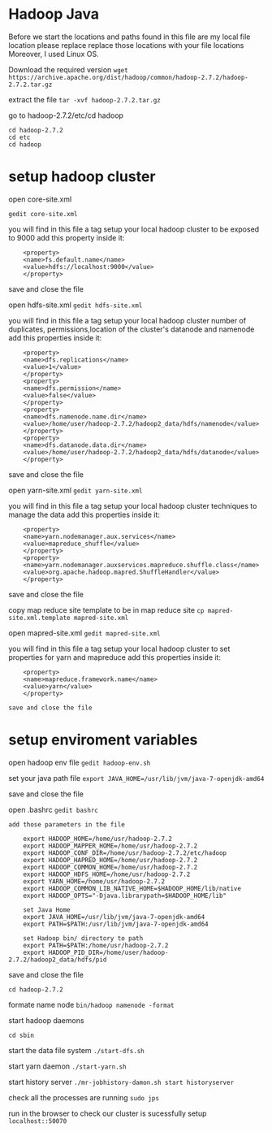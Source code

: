# Hadoop Java

Before we start the locations and paths found in this file are my local file location
please replace replace those locations with your file locations
Moreover, I used Linux OS. 

Download the required version
```wget https://archive.apache.org/dist/hadoop/common/hadoop-2.7.2/hadoop-2.7.2.tar.gz```

extract the file
```tar -xvf hadoop-2.7.2.tar.gz```

go to hadoop-2.7.2/etc/cd hadoop

```
cd hadoop-2.7.2
cd etc
cd hadoop
```

# setup hadoop cluster

open core-site.xml

```gedit core-site.xml```

you will find in this file a tag <configurations> setup your local hadoop cluster to be exposed to 9000 add this property inside it:

```
    <property>
    <name>fs.default.name</name>
    <value>hdfs://localhost:9000</value>
    </property>
```
save and close the file

open hdfs-site.xml
```gedit hdfs-site.xml```

you will find in this file a tag <configurations> setup your local hadoop cluster number of duplicates, permissions,location of the cluster's datanode and namenode add this properties inside it:
  
```
    <property>
    <name>dfs.replications</name>
    <value>1</value>
    </property>
    <property>
    <name>dfs.permission</name>
    <value>false</value>
    </property>
    <property>
    <name>dfs.namenode.name.dir</name>
    <value>/home/user/hadoop-2.7.2/hadoop2_data/hdfs/namenode</value>
    </property>
    <property>
    <name>dfs.datanode.data.dir</name>
    <value>/home/user/hadoop-2.7.2/hadoop2_data/hdfs/datanode</value>
    </property>
```
save and close the file

open yarn-site.xml
```gedit yarn-site.xml```

you will find in this file a tag <configurations> setup your local hadoop cluster techniques to manage the data add this properties inside it:
  
```
    <property>
    <name>yarn.nodemanager.aux.services</name>
    <value>mapreduce_shuffle</value>
    </property>
    <property>
    <name>yarn.nodemanager.auxservices.mapreduce.shuffle.class</name>
    <value>org.apache.hadoop.mapred.ShuffleHandler</value>
    </property>
```
save and close the file

copy map reduce site template to be in map reduce site
```cp mapred-site.xml.template mapred-site.xml```

open mapred-site.xml
```gedit mapred-site.xml```

you will find in this file a tag <configurations> setup your local hadoop cluster to set properties for yarn and mapreduce add this properties inside it:
  
```
    <property>
    <name>mapreduce.framework.name</name>
    <value>yarn</value>
    </property>
```
    save and close the file

# setup enviroment variables
open hadoop env file
```gedit hadoop-env.sh```

set your java path file
```export JAVA_HOME=/usr/lib/jvm/java-7-openjdk-amd64```

save and close the file

open .bashrc
``` gedit bashrc ```

    add those parameters in the file
```
    export HADOOP_HOME=/home/usr/hadoop-2.7.2
    export HADOOP_MAPPER_HOME=/home/usr/hadoop-2.7.2
    export HADOOP_CONF_DIR=/home/usr/hadoop-2.7.2/etc/hadoop
    export HADOOP_HAPRED_HOME=/home/usr/hadoop-2.7.2
    export HADOOP_COMMON_HOME=/home/usr/hadoop-2.7.2
    export HADOOP_HDFS_HOME=/home/usr/hadoop-2.7.2
    export YARN_HOME=/home/usr/hadoop-2.7.2
    export HADOOP_COMMON_LIB_NATIVE_HOME=$HADOOP_HOME/lib/native
    export HADOOP_OPTS="-Djava.librarypath=$HADOOP_HOME/lib"

    set Java Home
    export JAVA_HOME=/usr/lib/jvm/java-7-openjdk-amd64
    export PATH=$PATH:/usr/lib/jvm/java-7-openjdk-amd64

    set Hadoop bin/ directory to path
    export PATH=$PATH:/home/usr/hadoop-2.7.2
    export HADOOP_PID_DIR=/home/user/hadoop-2.7.2/hadoop2_data/hdfs/pid
```
save and close the file

```cd ..
cd hadoop-2.7.2
```

formate name node
```bin/hadoop namenode -format```

start hadoop daemons

```cd sbin```

start the data file system
```./start-dfs.sh```

start yarn daemon
```./start-yarn.sh```

start history server
```./mr-jobhistory-damon.sh start historyserver```

check all the processes are running
```sudo jps```

run in the browser to check our cluster is sucessfully setup
```localhost::50070```
